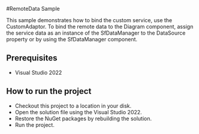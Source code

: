 #RemoteData Sample

This sample demonstrates how to bind the custom service, use the CustomAdaptor. To bind the remote data to the Diagram component, assign the service data as an instance of the SfDataManager to the DataSource property or by using the SfDataManager component.


## Prerequisites

* Visual Studio 2022

## How to run the project

* Checkout this project to a location in your disk.
* Open the solution file using the Visual Studio 2022.
* Restore the NuGet packages by rebuilding the solution.
* Run the project.
